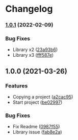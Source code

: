 # Changelog

### [1.0.1](https://www.github.com/mauriciolauffer/github-action-test-01/compare/v1.0.0...v1.0.1) (2022-02-09)


### Bug Fixes

* Library x2 ([23a93b6](https://www.github.com/mauriciolauffer/github-action-test-01/commit/23a93b6a3493a2597033443b3078385d4550c424))
* Library x3 ([fff587e](https://www.github.com/mauriciolauffer/github-action-test-01/commit/fff587edf8825f657ce3e1f89f6e2be7fff1773d))

## 1.0.0 (2021-03-26)


### Features

* Copying a project ([a2cac95](https://www.github.com/mauriciolauffer/github-action-test-01/commit/a2cac95a1287c36a59296550a244174ac7a950a8))
* Start project ([be02997](https://www.github.com/mauriciolauffer/github-action-test-01/commit/be02997374253844d1455878933b29514aef4dbb))


### Bug Fixes

* Fix Readme ([0987f55](https://www.github.com/mauriciolauffer/github-action-test-01/commit/0987f550df42588dd23014f02714077732b3dfe5))
* Library issue ([fab8e2a](https://www.github.com/mauriciolauffer/github-action-test-01/commit/fab8e2aca054bf7a2f235510ed73dfcb67f8d944))
